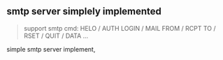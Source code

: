 ## smtp server simplely implemented 
> support smtp cmd: HELO / AUTH LOGIN / MAIL FROM / RCPT TO / RSET / QUIT / DATA ...

simple smtp server implement, 
